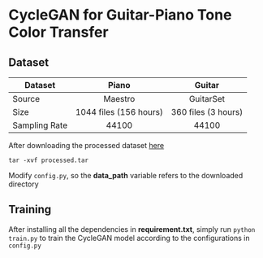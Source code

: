 # CycleGAN for Guitar-Piano Tone Color Transfer

## Dataset
| Dataset         | Piano                  | Guitar                |
| --------------  |:----------------------:|:---------------------:|
| Source          | Maestro                | GuitarSet             |
| Size            | 1044 files (156 hours) |   360 files (3 hours) |
| Sampling Rate   | 44100                  |    44100              |

After downloading the processed dataset [here](https://www.google.com)
```
tar -xvf processed.tar
```

Modify `config.py`, so the __data_path__ variable refers to the downloaded directory

## Training
After installing all the dependencies in __requirement.txt__, simply run `python train.py` to train the CycleGAN model according to the configurations in `config.py`
